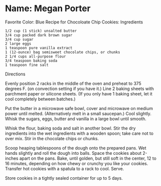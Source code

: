# Name: Megan Porter
Favorite Color: Blue
Recipe for Chocoloate Chip Cookies: 
Ingredients

    1/2 cup (1 stick) unsalted butter
    3/4 cup packed dark brown sugar
    3/4 cup sugar
    2 large eggs
    1 teaspoon pure vanilla extract
    1 (12-ounce) bag semisweet chocolate chips, or chunks
    2 1/4 cups all-purpose flour
    3/4 teaspoon baking soda
    1 teaspoon fine salt


Directions

Evenly position 2 racks in the middle of the oven and preheat to 375 degrees F. (on convection setting if you have it.) Line 2 baking sheets with parchment paper or silicone sheets. (If you only have 1 baking sheet, let it cool completely between batches.)

Put the butter in a microwave safe bowl, cover and microwave on medium power until melted. (Alternatively melt in a small saucepan.) Cool slightly. Whisk the sugars, eggs, butter and vanilla in a large bowl until smooth.

Whisk the flour, baking soda and salt in another bowl. Stir the dry ingredients into the wet ingredients with a wooden spoon; take care not to over mix. Stir in the chocolate chips or chunks.

Scoop heaping tablespoons of the dough onto the prepared pans. Wet hands slightly and roll the dough into balls. Space the cookies about 2-inches apart on the pans. Bake, until golden, but still soft in the center, 12 to 16 minutes, depending on how chewy or crunchy you like your cookies. Transfer hot cookies with a spatula to a rack to cool. Serve.

Store cookies in a tightly sealed container for up to 5 days.
